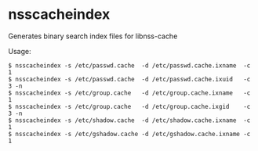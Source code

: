 # nsscacheindex
Generates binary search index files for libnss-cache

Usage:

```
$ nsscacheindex -s /etc/passwd.cache  -d /etc/passwd.cache.ixname  -c 1
$ nsscacheindex -s /etc/passwd.cache  -d /etc/passwd.cache.ixuid   -c 3 -n
$ nsscacheindex -s /etc/group.cache   -d /etc/group.cache.ixname   -c 1
$ nsscacheindex -s /etc/group.cache   -d /etc/group.cache.ixgid    -c 3 -n
$ nsscacheindex -s /etc/shadow.cache  -d /etc/shadow.cache.ixname  -c 1
$ nsscacheindex -s /etc/gshadow.cache -d /etc/gshadow.cache.ixname -c 1
```
